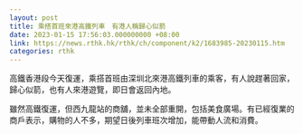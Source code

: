 ```yaml
---
layout: post
title: 乘搭首班來港高鐵列車　有港人稱歸心似箭
date: 2023-01-15 17:56:03.000000000 +08:00
link: https://news.rthk.hk/rthk/ch/component/k2/1683985-20230115.htm
categories: rthk
---
```


高鐵香港段今天復運，乘搭首班由深圳北來港高鐵列車的乘客，有人說趕著回家，歸心似箭，也有人來港遊覽，即日會返回內地。

雖然高鐵復運，但西九龍站的商舖，並未全部重開，包括美食廣場。有已經復業的商戶表示，購物的人不多，期望日後列車班次增加，能帶動人流和消費。
